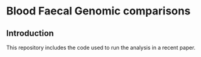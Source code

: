 # Blood Faecal Genomic comparisons

## Introduction 

This repository includes the code used to run the analysis in a recent paper.
